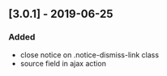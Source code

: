 ## [3.0.1] - 2019-06-25
### Added
- close notice on .notice-dismiss-link class
- source field in ajax action